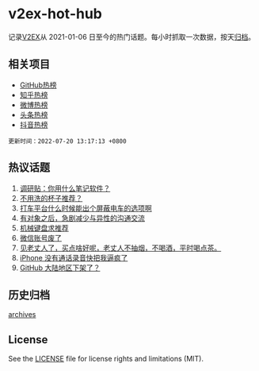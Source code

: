 # v2ex-hot-hub

 记录[V2EX](https://www.v2ex.com/)从 2021-01-06 日至今的热门话题。每小时抓取一次数据，按天[归档](archives)。
 
 ## 相关项目

- [GitHub热榜](https://github.com/lonnyzhang423/github-hot-hub)
- [知乎热榜](https://github.com/lonnyzhang423/zhihu-hot-hub)
- [微博热榜](https://github.com/lonnyzhang423/weibo-hot-hub)
- [头条热榜](https://github.com/lonnyzhang423/toutiao-hot-hub)
- [抖音热榜](https://github.com/lonnyzhang423/douyin-hot-hub)


 `更新时间：2022-07-20 13:17:13 +0800`

## 热议话题

1. [调研贴：你用什么笔记软件？](https://www.v2ex.com/t/867254)
1. [不用洗的杯子推荐？](https://www.v2ex.com/t/867388)
1. [打车平台什么时候能出个屏蔽电车的选项啊](https://www.v2ex.com/t/867339)
1. [有对象之后，急剧减少与异性的沟通交流](https://www.v2ex.com/t/867447)
1. [机械键盘求推荐](https://www.v2ex.com/t/867290)
1. [微信账号废了](https://www.v2ex.com/t/867428)
1. [见老丈人了，买点啥好呢，老丈人不抽烟，不喝酒，平时喝点茶。](https://www.v2ex.com/t/867393)
1. [iPhone 没有通话录音快把我逼疯了](https://www.v2ex.com/t/867435)
1. [GitHub 大陆地区下架了？](https://www.v2ex.com/t/867384)

## 历史归档

[archives](archives)

## License

See the [LICENSE](LICENSE) file for license rights and limitations (MIT).
